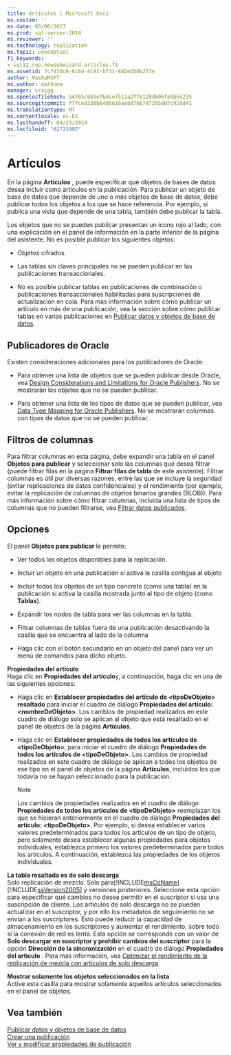 ```yaml
---
title: Artículos | Microsoft Docs
ms.custom: ''
ms.date: 03/06/2017
ms.prod: sql-server-2014
ms.reviewer: ''
ms.technology: replication
ms.topic: conceptual
f1_keywords:
- sql12.rep.newpubwizard.articles.f1
ms.assetid: 7c743dc6-6c6d-4c92-b711-842e1b0b273e
author: MashaMSFT
ms.author: mathoma
manager: craigg
ms.openlocfilehash: a4765c6b9ef6dce7511a2ffe120d60efe8b6d235
ms.sourcegitcommit: f7fced330b64d6616aeb8766747295807c92dd41
ms.translationtype: MT
ms.contentlocale: es-ES
ms.lasthandoff: 04/23/2019
ms.locfileid: "62721997"
---
```

# <a name="articles"></a>Artículos
  En la página **Artículos** , puede especificar qué objetos de bases de datos desea incluir como artículos en la publicación. Para publicar un objeto de base de datos que depende de uno o más objetos de base de datos, debe publicar todos los objetos a los que se hace referencia. Por ejemplo, si publica una vista que depende de una tabla, también debe publicar la tabla.  
  
 Los objetos que no se pueden publicar presentan un icono rojo al lado, con una explicación en el panel de información en la parte inferior de la página del asistente. No es posible publicar los siguientes objetos:  
  
-   Objetos cifrados.  
  
-   Las tablas sin claves principales no se pueden publicar en las publicaciones transaccionales.  
  
-   No es posible publicar tablas en publicaciones de combinación o publicaciones transaccionales habilitadas para suscripciones de actualización en cola. Para más información sobre cómo publicar un artículo en más de una publicación, vea la sección sobre cómo publicar tablas en varias publicaciones en [Publicar datos y objetos de base de datos](publish/publish-data-and-database-objects.md).  
  
## <a name="oracle-publishers"></a>Publicadores de Oracle  
 Existen consideraciones adicionales para los publicadores de Oracle:  
  
-   Para obtener una lista de objetos que se pueden publicar desde Oracle, vea [Design Considerations and Limitations for Oracle Publishers](non-sql/design-considerations-and-limitations-for-oracle-publishers.md). No se mostrarán los objetos que no se pueden publicar.  
  
-   Para obtener una lista de los tipos de datos que se pueden publicar, vea [Data Type Mapping for Oracle Publishers](non-sql/data-type-mapping-for-oracle-publishers.md). No se mostrarán columnas con tipos de datos que no se pueden publicar.  
  
## <a name="column-filters"></a>Filtros de columnas  
 Para filtrar columnas en esta página, debe expandir una tabla en el panel **Objetos para publicar** y seleccionar solo las columnas que desea filtrar (puede filtrar filas en la página **Filtrar filas de tabla** de este asistente). Filtrar columnas es útil por diversas razones, entre las que se incluye la seguridad (evitar replicaciones de datos confidenciales) y el rendimiento (por ejemplo, evitar la replicación de columnas de objetos binarios grandes (BLOB)). Para más información sobre cómo filtrar columnas, incluida una lista de tipos de columnas que no pueden filtrarse, vea [Filtrar datos publicados](publish/filter-published-data.md).  
  
## <a name="options"></a>Opciones  
 El panel **Objetos para publicar** le permite:  
  
-   Ver todos los objetos disponibles para la replicación.  
  
-   Incluir un objeto en una publicación si activa la casilla contigua al objeto  
  
-   Incluir todos los objetos de un tipo concreto (como una tabla) en la publicación si activa la casilla mostrada junto al tipo de objeto (como **Tablas**).  
  
-   Expandir los nodos de tabla para ver las columnas en la tabla.  
  
-   Filtrar columnas de tablas fuera de una publicación desactivando la casilla que se encuentra al lado de la columna  
  
-   Haga clic con el botón secundario en un objeto del panel para ver un menú de comandos para dicho objeto.  
  
 **Propiedades del artículo**  
 Haga clic en **Propiedades del artículo**y, a continuación, haga clic en una de las siguientes opciones:  
  
-   Haga clic en **Establecer propiedades del artículo de \<tipoDeObjeto> resaltado** para iniciar el cuadro de diálogo **Propiedades del artículo: \<nombreDeObjeto>**. Los cambios de propiedad realizados en este cuadro de diálogo solo se aplican al objeto que está resaltado en el panel de objetos de la página **Artículos**.  
  
-   Haga clic en **Establecer propiedades de todos los artículos de \<tipoDeObjeto>**, para iniciar el cuadro de diálogo **Propiedades de todos los artículos de \<tipoDeObjeto>**. Los cambios de propiedad realizados en este cuadro de diálogo se aplican a todos los objetos de ese tipo en el panel de objetos de la página **Artículos**, incluidos los que todavía no se hayan seleccionado para la publicación.  
  
    > [!NOTE]  
    >  Los cambios de propiedades realizados en el cuadro de diálogo **Propiedades de todos los artículos de \<tipoDeObjeto>** reemplazan los que se hicieran anteriormente en el cuadro de diálogo **Propiedades del artículo: \<tipoDeObjeto>**. Por ejemplo, si desea establecer varios valores predeterminados para todos los artículos de un tipo de objeto, pero solamente desea establecer algunas propiedades para objetos individuales, establezca primero los valores predeterminados para todos los artículos. A continuación, establezca las propiedades de los objetos individuales.  
  
 **La tabla resaltada es de solo descarga**  
 Solo replicación de mezcla. Solo para[!INCLUDE[msCoName](../../includes/msconame-md.md)] [!INCLUDE[ssVersion2005](../../includes/ssversion2005-md.md)] y versiones posteriores. Seleccione esta opción para especificar qué cambios no desea permitir en el suscriptor si usa una suscripción de cliente. Los artículos de solo descarga no se pueden actualizar en el suscriptor, y por ello los metadatos de seguimiento no se envían a los suscriptores. Esto puede reducir la capacidad de almacenamiento en los suscriptores y aumentar el rendimiento, sobre todo si la conexión de red es lenta. Esta opción se corresponde con un valor de **Solo descargar en suscriptor y prohibir cambios del suscriptor** para la opción **Dirección de la sincronización** en el cuadro de diálogo **Propiedades del artículo** . Para más información, vea [Optimizar el rendimiento de la replicación de mezcla con artículos de solo descarga](merge/optimize-merge-replication-performance-with-download-only-articles.md).  
  
 **Mostrar solamente los objetos seleccionados en la lista**  
 Active esta casilla para mostrar solamente aquellos artículos seleccionados en el panel de objetos.  
  
## <a name="see-also"></a>Vea también  
 [Publicar datos y objetos de base de datos](publish/publish-data-and-database-objects.md)   
 [Crear una publicación](publish/create-a-publication.md)   
 [Ver y modificar propiedades de publicación](publish/view-and-modify-publication-properties.md)  
  
  
